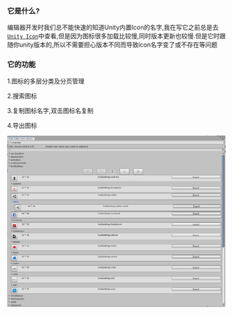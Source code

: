 ### 它是什么?

编辑器开发时我们总不能快速的知道Unity内置Icon的名字,我在写它之前总是去[`Unity Icon`](https://unitylist.com/p/5c3/Unity-editor-icons)中查看,但是因为图标很多加载比较慢,同时版本更新也较慢.但是它时跟随你unity版本的,所以不需要担心版本不同而导致icon名字变了或不存在等问题

### 它的功能

1.图标的多层分类及分页管理

2.搜索图标

3.复制图标名字,双击图标名复制

4.导出图标

![需知](../../../Images/Editor/En/IconBrowser.png)